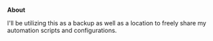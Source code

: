 **About**

I'll be utilizing this as a backup as well as a location to freely share my automation scripts and configurations.
